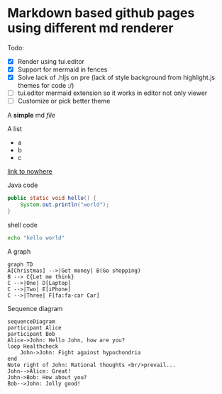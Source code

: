 # Markdown based github pages using different md renderer

Todo:
- [x] Render using tui.editor
- [x] Support for mermaid in fences
- [x] Solve lack of .hljs on pre (lack of style background from highlight.js themes for code :/)
- [ ] tui.editor mermaid extension so it works in editor not only viewer
- [ ] Customize or pick better theme

A **simple** md *file*

A list
- a
- b
- c

[link to nowhere](nowhere)


Java code
```java
public static void hello() {
    System.out.println("world");
}
```

shell code
```sh
echo "hello world"
```


A graph
```mermaid
graph TD
A[Christmas] -->|Get money| B(Go shopping)
B --> C{Let me think}
C -->|One| D[Laptop]
C -->|Two| E[iPhone]
C -->|Three| F[fa:fa-car Car]
```

Sequence diagram
```mermaid
sequenceDiagram
participant Alice
participant Bob
Alice->John: Hello John, how are you?
loop Healthcheck
    John->John: Fight against hypochondria
end
Note right of John: Rational thoughts <br/>prevail...
John-->Alice: Great!
John->Bob: How about you?
Bob-->John: Jolly good!
```